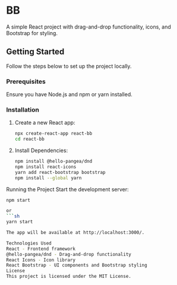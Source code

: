 # BB

A simple React project with drag-and-drop functionality, icons, and Bootstrap for styling.

## Getting Started

Follow the steps below to set up the project locally.

### Prerequisites

Ensure you have Node.js and npm or yarn installed.

### Installation

1. Create a new React app:
   ```sh
   npx create-react-app react-bb
   cd react-bb
   
2. Install Dependencies:
   ```sh
   npm install @hello-pangea/dnd
   npm install react-icons
   yarn add react-bootstrap bootstrap
   npm install --global yarn
   
Running the Project
Start the development server:
   ```sh
   npm start

or
   ```sh
   yarn start

The app will be available at http://localhost:3000/.

Technologies Used
React - Frontend framework
@hello-pangea/dnd - Drag-and-drop functionality
React Icons - Icon library
React Bootstrap - UI components and Bootstrap styling
License
This project is licensed under the MIT License.



